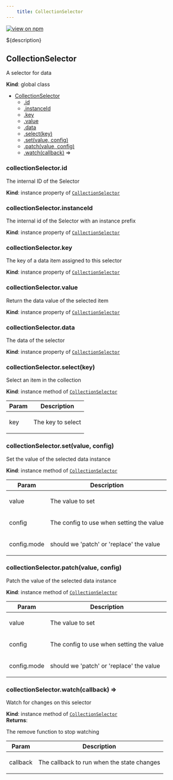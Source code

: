 ```yaml
--- 
	title: CollectionSelector 
--- 
```


[![view on npm](http://img.shields.io/npm/v/@plexusjs/core.svg)](https://www.npmjs.org/package/@plexusjs/core)

${description}
<a name="CollectionSelector"></a>

## CollectionSelector
<p>A selector for data</p>

**Kind**: global class  

* [CollectionSelector](#CollectionSelector)
    * [.id](#CollectionSelector+id)
    * [.instanceId](#CollectionSelector+instanceId)
    * [.key](#CollectionSelector+key)
    * [.value](#CollectionSelector+value)
    * [.data](#CollectionSelector+data)
    * [.select(key)](#CollectionSelector+select)
    * [.set(value, config)](#CollectionSelector+set)
    * [.patch(value, config)](#CollectionSelector+patch)
    * [.watch(callback)](#CollectionSelector+watch) ⇒

<a name="CollectionSelector+id"></a>

### collectionSelector.id
<p>The internal ID of the Selector</p>

**Kind**: instance property of [<code>CollectionSelector</code>](#CollectionSelector)  
<a name="CollectionSelector+instanceId"></a>

### collectionSelector.instanceId
<p>The internal id of the Selector with an instance prefix</p>

**Kind**: instance property of [<code>CollectionSelector</code>](#CollectionSelector)  
<a name="CollectionSelector+key"></a>

### collectionSelector.key
<p>The key of a data item assigned to this selector</p>

**Kind**: instance property of [<code>CollectionSelector</code>](#CollectionSelector)  
<a name="CollectionSelector+value"></a>

### collectionSelector.value
<p>Return the data value of the selected item</p>

**Kind**: instance property of [<code>CollectionSelector</code>](#CollectionSelector)  
<a name="CollectionSelector+data"></a>

### collectionSelector.data
<p>The data of the selector</p>

**Kind**: instance property of [<code>CollectionSelector</code>](#CollectionSelector)  
<a name="CollectionSelector+select"></a>

### collectionSelector.select(key)
<p>Select an item in the collection</p>

**Kind**: instance method of [<code>CollectionSelector</code>](#CollectionSelector)  

| Param | Description |
| --- | --- |
| key | <p>The key to select</p> |

<a name="CollectionSelector+set"></a>

### collectionSelector.set(value, config)
<p>Set the value of the selected data instance</p>

**Kind**: instance method of [<code>CollectionSelector</code>](#CollectionSelector)  

| Param | Description |
| --- | --- |
| value | <p>The value to set</p> |
| config | <p>The config to use when setting the value</p> |
| config.mode | <p>should we 'patch' or 'replace' the value</p> |

<a name="CollectionSelector+patch"></a>

### collectionSelector.patch(value, config)
<p>Patch the value of the selected data instance</p>

**Kind**: instance method of [<code>CollectionSelector</code>](#CollectionSelector)  

| Param | Description |
| --- | --- |
| value | <p>The value to set</p> |
| config | <p>The config to use when setting the value</p> |
| config.mode | <p>should we 'patch' or 'replace' the value</p> |

<a name="CollectionSelector+watch"></a>

### collectionSelector.watch(callback) ⇒
<p>Watch for changes on this selector</p>

**Kind**: instance method of [<code>CollectionSelector</code>](#CollectionSelector)  
**Returns**: <p>The remove function to stop watching</p>  

| Param | Description |
| --- | --- |
| callback | <p>The callback to run when the state changes</p> |


